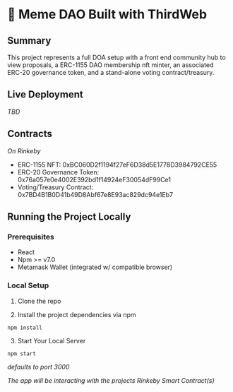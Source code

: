 # 👋 Meme DAO Built with ThirdWeb

## Summary
This project represents a full DOA setup with a front end community hub to view proposals, a ERC-1155 DAO membership nft minter, an associated ERC-20 governance token, and a stand-alone voting contract/treasury. 

## Live Deployment
*TBD*

## Contracts
*On Rinkeby*
- ERC-1155 NFT: 0xBC060D2f1194f27eF6D38d5E1778D3984792CE55
- ERC-20 Governance Token: 0x76a057e0e4002E392bd1f14924eF30054dF99Ce1
- Voting/Treasury Contract: 0x7BD4B1B0D41b49D8Abf67e8E93ac829dc94e1Eb7

## Running the Project Locally
### Prerequisites
- React
- Npm >= v7.0
- Metamask Wallet (integrated w/ compatible browser)

### Local Setup 
1. Clone the repo

2. Install the project dependencies via npm
```
npm install
```
3. Start Your Local Server
```
npm start
```
*defaults to port 3000*

*The app will be interacting with the projects Rinkeby Smart Contract(s)*

